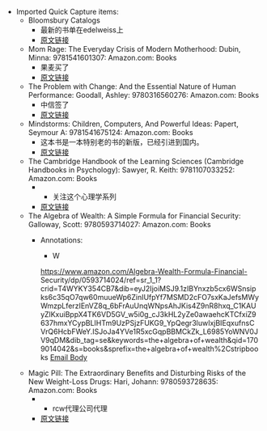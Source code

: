 - Imported Quick Capture items:
    - Bloomsbury Catalogs
        - 最新的书单在edelweiss上
        - [原文链接](https://www.bloomsbury.com/us/connect/contact-us/catalogs/)
    - Mom Rage: The Everyday Crisis of Modern Motherhood: Dubin, Minna: 9781541601307: Amazon.com: Books
        - 果麦买了
        - [原文链接](https://www.amazon.com/dp/1541601300?ref=yb_qv_ov_prnt_dp_rw)
    - The Problem with Change: And the Essential Nature of Human Performance: Goodall, Ashley: 9780316560276: Amazon.com: Books
        - 中信签了
        - [原文链接](https://www.amazon.com/dp/0316560278?ref=yb_qv_ov_prnt_dp_rw)
    - Mindstorms: Children, Computers, And Powerful Ideas: Papert, Seymour A: 9781541675124: Amazon.com: Books
        - 这本书是一本特别老的书的新版，已经引进到国内。
        - [原文链接](https://www.amazon.com/dp/1541675126?ref=yb_qv_ov_prnt_dp_rw)
    - The Cambridge Handbook of the Learning Sciences (Cambridge Handbooks in Psychology): Sawyer, R. Keith: 9781107033252: Amazon.com: Books
        - * 关注这个心理学系列
        - [原文链接](https://www.amazon.com/dp/110703325X?ref=yb_qv_ov_prnt_dp_rw)
    - The Algebra of Wealth: A Simple Formula for Financial Security: Galloway, Scott: 9780593714027: Amazon.com: Books
        - Annotations:
          
          * W
          
          
          
          https://www.amazon.com/Algebra-Wealth-Formula-Financial-
          Security/dp/0593714024/ref=sr_1_1?crid=T4WYKY354CB7&dib=eyJ2IjoiMSJ9.1zIBYnxzb5cx6WSnsipks6c35qO7qw60muueWp6ZinIUfpYf7MSMD2cFO7sxKaJefsMWyWmzpLferzIEnVZ8q_6bFrAuUnqWNpsAhJKis4Z9nR8hxq_C1KAUyZlKxuiBppX4TK6VD5GV_w5i0g_cJ3kHL2yZe0awaehcKTCfxiZ9637hmxYCypBLIHTm9UzPSjzFUKG9_YpQegr3luwIxjBIEqxufnsCVrQ6HcbFWeY.ISJoJa4YVe1R5xcGqpBBMCkZk_L6985YoWNV0JV9qDM&dib_tag=se&keywords=the+algebra+of+wealth&qid=1709014042&s=books&sprefix=the+algebra+of+wealth%2Cstripbooks [Email Body](https://files.todoist.com/pfDUNyYf29fssvquM7rrmbA1g7GysFAWUpgJpChtHvn-IjUmiNoUqM8EmW5CyHDy/by/21878347/as/file.html)
    - Magic Pill: The Extraordinary Benefits and Disturbing Risks of the New Weight-Loss Drugs: Hari, Johann: 9780593728635: Amazon.com: Books
        - * rcw代理公司代理
        - [原文链接](https://www.amazon.com/Magic-Pill-Extraordinary-Disturbing-Weight-Loss/dp/0593728637/ref=sr_1_1dib=eyJ2IjoiMSJ9.ad7y4SLlm6THgvCOxZFEZzhvpy_tikzvFoP3j21eEluIsVvD_A69kemXQsjTcIxOQI-jk22an9gLQztCypJMOHpDzJxIsM7VLl68c1cMpo5C_7soXBCeIe9Pg9_3s5sHyZJhhXwmzD9YmnaOHWbP6wbuL9yS9CkeA0C2_nJdJWC-utE5GktitjL6RWilAiLHloeJbv6saJqDpoKLNbDr4fQ_E9hhFaDw1GChfNolM.dL9frvbemiaum5RZkmJFzjaQd8LTO_jmBgdEm3u1024&dib_tag=se&keywords=MAGIC+PILL&qid=1709793824&refinements=p_n_feature_browse-bin%3A2656020011&s=books&sr=1-1)
